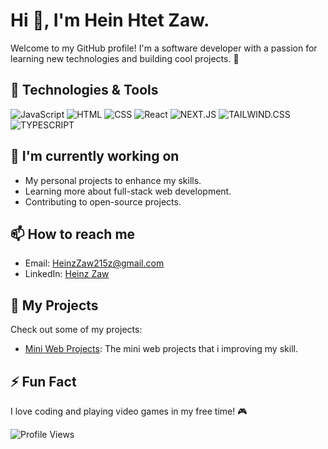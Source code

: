 # Hi 👋, I'm Hein Htet Zaw.
Welcome to my GitHub profile! I'm a software developer with a passion for learning new technologies and building cool projects. 🚀

## 🔧 Technologies & Tools
![JavaScript](https://img.shields.io/badge/JavaScript-F7DF1E?style=flat-square&logo=javascript&logoColor=black)
![HTML](https://img.shields.io/badge/HTML-E34F26?style=flat-square&logo=html5&logoColor=white)
![CSS](https://img.shields.io/badge/CSS-1572B6?style=flat-square&logo=css3&logoColor=white)
![React](https://img.shields.io/badge/React-61DAFB?style=flat-square&logo=react&logoColor=black)
![NEXT.JS](https://img.sheilds.io/badge/Next%20JS-232323?style=flat-square&logo=next&logoColor=black)
![TAILWIND.CSS](https://img.sheilds.io/badge/Tailwind%20css-232323?style=flat-square&logo=tailwind&logoColor=black)
![TYPESCRIPT](https://img.sheilds.io/badge/Typescript-232323?style=flat-square&logo=typescript&logoColor=black)

## 🌱 I'm currently working on
- My personal projects to enhance my skills.
- Learning more about full-stack web development.
- Contributing to open-source projects.

## 📫 How to reach me
- Email: [HeinzZaw215z@gmail.com](mailto:HeinzZaw215z@gmail.com)
- LinkedIn: [Heinz Zaw](https://www.linkedin.com/in/heinz-zaw-463b48314/)

## 🚀 My Projects
Check out some of my projects:
- [Mini Web Projects](https://github.com/Heinzaw215/WebProjects): The mini web projects that i improving my skill.

## ⚡ Fun Fact
I love coding and playing video games in my free time! 🎮

![Profile Views](https://komarev.com/ghpvc/?username=Heinzaw215&color=blue)
